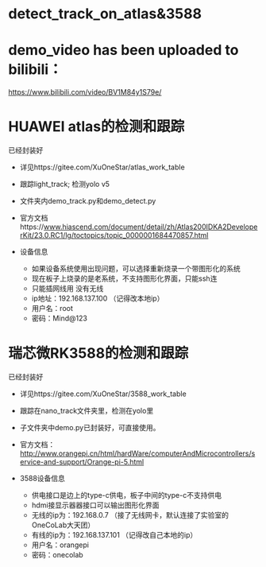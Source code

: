 # detect_track_on_atlas&3588

# demo_video has been uploaded to bilibili：
https://www.bilibili.com/video/BV1M84y1S79e/

  # HUAWEI atlas的检测和跟踪
  已经封装好

  - 详见https://gitee.com/XuOneStar/atlas_work_table

  - 跟踪light_track; 检测yolo v5
    
  - 文件夹内demo_track.py和demo_detect.py
    
  - 官方文档https://www.hiascend.com/document/detail/zh/Atlas200IDKA2DeveloperKit/23.0.RC1/lg/toctopics/topic_0000001684470857.html
    
  - 设备信息
      - 如果设备系统使用出现问题，可以选择重新烧录一个带图形化的系统
      - 现在板子上烧录的是老系统，不支持图形化界面，只能ssh连
      - 只能插网线用 没有无线
      - ip地址：192.168.137.100  （记得改本地ip）
      - 用户名：root
      - 密码：Mind@123
  
  
  
  
  #  瑞芯微RK3588的检测和跟踪
  已经封装好
  
  - 详见https://gitee.com/XuOneStar/3588_work_table

  - 跟踪在nano_track文件夹里，检测在yolo里
  
  - 子文件夹中demo.py已封装好，可直接使用。

  - 官方文档：http://www.orangepi.cn/html/hardWare/computerAndMicrocontrollers/service-and-support/Orange-pi-5.html
  
  
  - 3588设备信息
    - 供电接口是边上的type-c供电，板子中间的type-c不支持供电
    - hdmi接显示器器接口可以输出图形化界面    
    - 无线的ip为：192.168.0.7    （接了无线网卡，默认连接了实验室的OneCoLab大天团）
    - 有线的ip为：192.168.137.101    （记得改自己本地的ip）
    - 用户名：orangepi
    - 密码：onecolab

